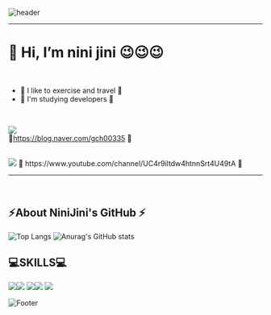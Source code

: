 

 ![header](https://capsule-render.vercel.app/api?type=waving&color=auto&height=200&section&text=NiniJini-GitHub&animation=fadeIn)
 

 <hr>
 
 <h1>👋 Hi, I’m nini jini 😉😉😉</h1>

 <br> 

- 👀 I like to exercise and travel 👀
  <br>
-  🌱 I'm studying developers 🌱
  <br>


 <a href="https://velog.io/@seondal"><img src="https://img.shields.io/badge/Velog-3DDC84?style=flat-square&logo=Blogger&logoColor=white"/></a>  <br>
 🌼https://blog.naver.com/gch00335 🌼


<br>
<img src="https://img.shields.io/badge/youtube-색상코드?style=#FFCA28=로고명&logoColor=로고색"/> 🌼 https://www.youtube.com/channel/UC4r9iltdw4htnnSrt4U49tA 🌼
 
<hr>
<!---
gch00335/gch00335 is a ✨ special ✨ repository .
---><br>
 <h2>⚡About NiniJini's GitHub ⚡ </h2>

 ![Top Langs](https://github-readme-stats.vercel.app/api/top-langs/?username=gch00335) ![Anurag's GitHub stats](https://github-readme-stats.vercel.app/api?username=gch00335&count_private=true)


 <h2>💻SKILLS💻</h2>


<img src="https://img.shields.io/badge/JAVA-007396?style=for-the-badge&logo=java&logoColor=white"><img src="https://img.shields.io/badge/javascript-F7DF1E?style=for-the-badge&logo=javascript&logoColor=white">
<img src="https://img.shields.io/badge/html5-E34F26?style=for-the-badge&logo=html5&logoColor=white"><img src="https://img.shields.io/badge/AWS-6DB33F?style=for-the-badge&logo=spring&logoColor=white">
<img src="https://img.shields.io/badge/MySQL-4479A1?style=for-the-badge&logo=MySQL&logoColor=white">

 
 ![Footer](https://capsule-render.vercel.app/api?type=waving&color=auto&height=200&section=footer)
